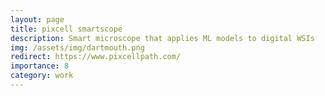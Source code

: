 ```yaml
---
layout: page
title: pixcell smartscope
description: Smart microscope that applies ML models to digital WSIs
img: /assets/img/dartmouth.png
redirect: https://www.pixcellpath.com/
importance: 8
category: work
---
```

